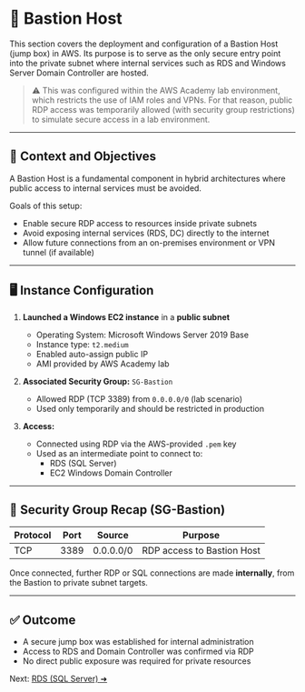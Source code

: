 # 🔐 Bastion Host

This section covers the deployment and configuration of a Bastion Host (jump box) in AWS. Its purpose is to serve as the only secure entry point into the private subnet where internal services such as RDS and Windows Server Domain Controller are hosted.

> ⚠️ This was configured within the AWS Academy lab environment, which restricts the use of IAM roles and VPNs. For that reason, public RDP access was temporarily allowed (with security group restrictions) to simulate secure access in a lab environment.

---

## 🧭 Context and Objectives

A Bastion Host is a fundamental component in hybrid architectures where public access to internal services must be avoided.

Goals of this setup:
- Enable secure RDP access to resources inside private subnets
- Avoid exposing internal services (RDS, DC) directly to the internet
- Allow future connections from an on-premises environment or VPN tunnel (if available)

---

## 🖥️ Instance Configuration

1. **Launched a Windows EC2 instance** in a **public subnet**
   - Operating System: Microsoft Windows Server 2019 Base
   - Instance type: `t2.medium`
   - Enabled auto-assign public IP
   - AMI provided by AWS Academy lab

2. **Associated Security Group:** `SG-Bastion`
   - Allowed RDP (TCP 3389) from `0.0.0.0/0` (lab scenario)
   - Used only temporarily and should be restricted in production

3. **Access:**
   - Connected using RDP via the AWS-provided `.pem` key
   - Used as an intermediate point to connect to:
     - RDS (SQL Server)
     - EC2 Windows Domain Controller

---

## 🔐 Security Group Recap (SG-Bastion)

| Protocol | Port  | Source     | Purpose                       |
|----------|-------|------------|-------------------------------|
| TCP      | 3389  | 0.0.0.0/0  | RDP access to Bastion Host    |

Once connected, further RDP or SQL connections are made **internally**, from the Bastion to private subnet targets.

---

## ✅ Outcome

- A secure jump box was established for internal administration
- Access to RDS and Domain Controller was confirmed via RDP
- No direct public exposure was required for private resources

Next: [RDS (SQL Server) ➜](rds.md)
